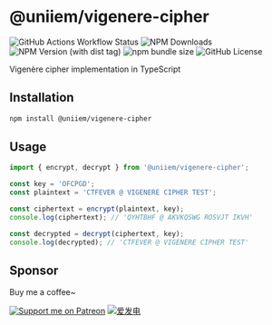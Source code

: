# @uniiem/vigenere-cipher

![GitHub Actions Workflow Status](https://img.shields.io/github/actions/workflow/status/HoshinoSuzumi/lib-vigenere/ci.yml)
![NPM Downloads](https://img.shields.io/npm/dm/%40uniiem%2Fvigenere-cipher)
![NPM Version (with dist tag)](https://img.shields.io/npm/v/%40uniiem%2Fvigenere-cipher/latest)
![npm bundle size](https://img.shields.io/bundlephobia/min/%40uniiem%2Fvigenere-cipher)
![GitHub License](https://img.shields.io/github/license/HoshinoSuzumi/lib-vigenere)

Vigenère cipher implementation in TypeScript

## Installation

```bash
npm install @uniiem/vigenere-cipher
```

## Usage

```typescript
import { encrypt, decrypt } from '@uniiem/vigenere-cipher';

const key = 'OFCPGD';
const plaintext = 'CTFEVER @ VIGENERE CIPHER TEST';

const ciphertext = encrypt(plaintext, key);
console.log(ciphertext); // 'QYHTBHF @ AKVKQSWG ROSVJT IKVH'

const decrypted = decrypt(ciphertext, key);
console.log(decrypted); // 'CTFEVER @ VIGENERE CIPHER TEST'
```

## Sponsor

Buy me a coffee~

[![Support me on Patreon](https://img.shields.io/endpoint.svg?url=https%3A%2F%2Fshieldsio-patreon.vercel.app%2Fapi%3Fusername%3D5ANK41%26type%3Dpledges&style=flat)](https://patreon.com/5ANK41)
[![爱发电](https://afdian.moeci.com/11/badge.svg)](https://afdian.net/a/hoshino_suzumi)
